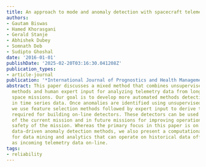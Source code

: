 ```yaml
---
title: An approach to mode and anomaly detection with spacecraft telemetry data
authors:
- Gautam Biswas
- Hamed Khorasgani
- Gerald Stanje
- Abhishek Dubey
- Somnath Deb
- Sudipto Ghoshal
date: '2016-01-01'
publishDate: '2025-02-20T03:16:30.041208Z'
publication_types:
- article-journal
publication: '*International Journal of Prognostics and Health Management*'
abstract: This paper discusses a mixed method that combines unsupervised learning
  methods and human expert input for analyzing telemetry data from long-duration robotic
  space missions. Our goal is to develop more automated methods detecting anomalies
  in time series data. Once anomalies are identified using unsupervised learning methods
  we use feature selection methods followed by expert input to derive the knowledge
  required for building on-line detectors. These detectors can be used in later phases
  of the current mission and in future missions for improving operations and overall
  safety of the mission. Whereas the primary focus in this paper is on developing
  data-driven anomaly detection methods, we also present a computational platform
  for data mining and analytics that can operate on historical data offline, as well
  as incoming telemetry data on-line.
tags:
- reliability
---
```

